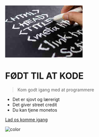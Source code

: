 ![logo](_images/general/cover_25pct.jpg)


# FØDT TIL AT KODE

> Kom godt igang med at programmere

* Det er sjovt og lærerigt
* Det giver street credit
* Du kan tjene monetos

[Lad os komme igang](developertools.md)

<!-- background color -->

![color](#1E46A7)